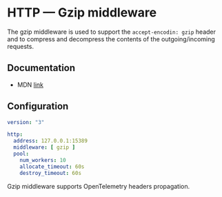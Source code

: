 # HTTP — Gzip middleware

The gzip middleware is used to support the `accept-encodin: gzip` header and to compress and decompress the contents of the
outgoing/incoming requests.

## Documentation

- MDN [link](https://developer.mozilla.org/en-US/docs/Web/HTTP/Headers/Accept-Encoding)

## Configuration

```yaml
version: "3"

http:
  address: 127.0.0.1:15389
  middleware: [ gzip ]
  pool:
    num_workers: 10
    allocate_timeout: 60s
    destroy_timeout: 60s
```

Gzip middleware supports OpenTelemetry headers propagation.
